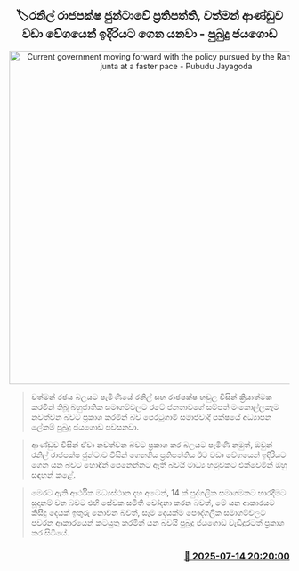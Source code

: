 <p align='center'><b><h2 align='center' title='Current government moving forward with the policy pursued by the Ranil Rajapaksa junta at a faster pace - Pubudu Jayagoda'>🏷රනිල් රාජපක්ෂ ජුන්ටාවේ ප්‍රතිපත්ති, වත්මන් ආණ්ඩුව වඩා වේගයෙන් ඉදිරියට ගෙන යනවා - පුබුදු ජයගොඩ</h2></b></p>
<p align='center'><img src='https://helakuru.sgp1.cdn.digitaloceanspaces.com/esana/images/lib/pubudu-jagoda-2-archived.jpg' width='600' alt='Current government moving forward with the policy pursued by the Ranil Rajapaksa junta at a faster pace - Pubudu Jayagoda'></p>

> වත්මන් රජය බලයට පැමි‍ණියේ රනිල් සහ රාජපක්ෂ හවුල විසින් ක්‍රියාත්මක කරමින් තිබූ බහුජාතික සමාගම්වලට රටේ ජනතාවගේ සම්පත් මංකොල්ලකෑම නවත්වන බවට ප්‍රකාශ කරමින් බව පෙරටුගාමී සමාජවාදී පක්ෂයේ අධ්‍යාපන ලේකම් පුබුදු ජයගොඩ පවසනවා.

> ආණ්ඩුව විසින් ඒවා නවත්වන බවට ප්‍රකාශ කර බලයට පැමිණි නමුත්, ඔවුන් රනිල් රාජපක්ෂ ජුන්ටාව විසින් ගෙනගිය ප්‍රතිපත්තිය ඊට වඩා වේගයෙන් ඉදිරියට ගෙන යන බවට හොඳින් පෙනෙන්නට ඇති බවයි මාධ්‍ය හමුවකට එක්වෙමින් ඔහු සඳහන් කළේ.

> මෙරට ඇති ආර්ථික මධ්‍යස්ථාන දහ අටෙන්, 14 ක් ‍පුද්ගලික සමාගමකට භාරදීමට සූදානම් වන බවට එහි ‍සේවක සමිති චෝදනා කරන බවත්, මේ යන ආකාරයට කිසිදු දෙයක් ඉතුරු නොවන බවත්, සෑම දෙයක්ම පෞද්ගලික සමාගම්වලට පවරන ආකාරයෙන් කටයුතු කරමින් යන බවයි පුබුදු ජයගොඩ වැඩිදුරටත් ප්‍රකාශ කර සිටියේ.



<h3 align='right'><a href='https://www.helakuru.lk/esana/p/111842/'>📅 2025-07-14 20:20:00</a></h3>
